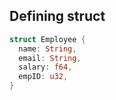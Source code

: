 ## Defining struct
```rust
struct Employee {
  name: String,
  email: String,
  salary: f64,
  empID: u32,
}
```

